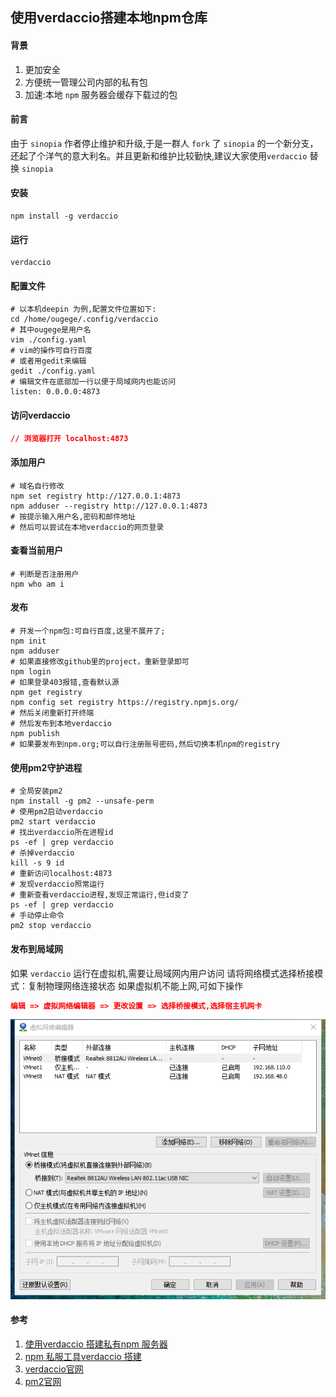## 使用verdaccio搭建本地npm仓库

#### 背景
1. 更加安全
1. 方便统一管理公司内部的私有包
1. 加速:本地 `npm` 服务器会缓存下载过的包

#### 前言
由于 `sinopia` 作者停止维护和升级,于是一群人 `fork` 了 `sinopia` 的一个新分支，还起了个洋气的意大利名。并且更新和维护比较勤快,建议大家使用`verdaccio` 替换 `sinopia`

#### 安装
```SHELL
npm install -g verdaccio
```

#### 运行
```SHELL
verdaccio
```

#### 配置文件
```SHELL
# 以本机deepin 为例,配置文件位置如下:
cd /home/ougege/.config/verdaccio
# 其中ougege是用户名
vim ./config.yaml
# vim的操作可自行百度
# 或者用gedit来编辑
gedit ./config.yaml
# 编辑文件在底部加一行以便于局域网内也能访问
listen: 0.0.0.0:4873
```

#### 访问verdaccio
```JSON
// 浏览器打开 localhost:4873
```

#### 添加用户
```SHELL
# 域名自行修改
npm set registry http://127.0.0.1:4873
npm adduser --registry http://127.0.0.1:4873
# 按提示输入用户名,密码和邮件地址
# 然后可以尝试在本地verdaccio的网页登录
```

#### 查看当前用户
```SHELL
# 判断是否注册用户
npm who am i
```

#### 发布
```SHELL
# 开发一个npm包:可自行百度,这里不展开了;
npm init
npm adduser
# 如果直接修改github里的project，重新登录即可
npm login
# 如果登录403报错,查看默认源
npm get registry 
npm config set registry https://registry.npmjs.org/
# 然后关闭重新打开终端
# 然后发布到本地verdaccio
npm publish
# 如果要发布到npm.org;可以自行注册账号密码,然后切换本机npm的registry
```

#### 使用pm2守护进程
```SHELL
# 全局安装pm2
npm install -g pm2 --unsafe-perm
# 使用pm2启动verdaccio
pm2 start verdaccio
# 找出verdaccio所在进程id
ps -ef | grep verdaccio
# 杀掉verdaccio
kill -s 9 id
# 重新访问localhost:4873
# 发现verdaccio照常运行
# 重新查看verdaccio进程,发现正常运行,但id变了
ps -ef | grep verdaccio
# 手动停止命令
pm2 stop verdaccio
```

#### 发布到局域网
如果 `verdaccio` 运行在虚拟机,需要让局域网内用户访问
请将网络模式选择桥接模式：复制物理网络连接状态
如果虚拟机不能上网,可如下操作
```JSON
编辑 => 虚拟网络编辑器 => 更改设置 => 选择桥接模式,选择宿主机网卡
```

![步骤图](../images/node/使用verdaccio搭建npm仓库/verdaccio_01.png '步骤图')

#### 参考
1. [使用verdaccio 搭建私有npm 服务器](https://blog.csdn.net/qq_29594393/article/details/81587989 '使用verdaccio 搭建私有npm 服务器')
1. [npm 私服工具verdaccio 搭建](https://blog.csdn.net/yyzzhc999/article/details/80097073 'npm 私服工具verdaccio 搭建')
1. [verdaccio官网](https://www.npmjs.com/package/verdaccio 'verdaccio官网')
1. [pm2官网](https://www.npmjs.com/package/pm2 'pm2官网')